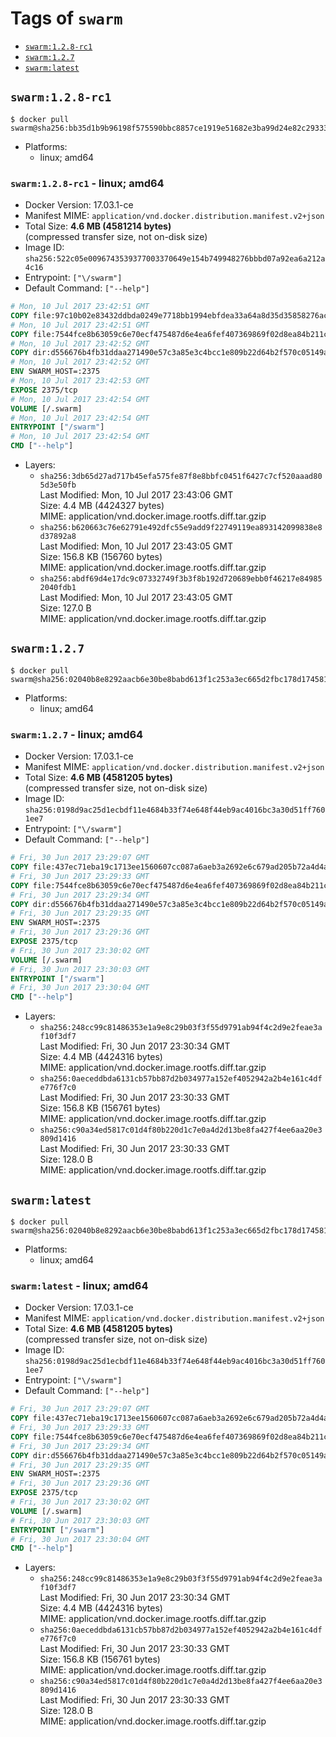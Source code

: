 <!-- THIS FILE IS GENERATED VIA './update-remote.sh' -->

# Tags of `swarm`

-	[`swarm:1.2.8-rc1`](#swarm128-rc1)
-	[`swarm:1.2.7`](#swarm127)
-	[`swarm:latest`](#swarmlatest)

## `swarm:1.2.8-rc1`

```console
$ docker pull swarm@sha256:bb35d1b9b96198f575590bbc8857ce1919e51682e3ba99d24e82c293338d86c8
```

-	Platforms:
	-	linux; amd64

### `swarm:1.2.8-rc1` - linux; amd64

-	Docker Version: 17.03.1-ce
-	Manifest MIME: `application/vnd.docker.distribution.manifest.v2+json`
-	Total Size: **4.6 MB (4581214 bytes)**  
	(compressed transfer size, not on-disk size)
-	Image ID: `sha256:522c05e0096743539377003370649e154b749948276bbbd07a92ea6a212a4c16`
-	Entrypoint: `["\/swarm"]`
-	Default Command: `["--help"]`

```dockerfile
# Mon, 10 Jul 2017 23:42:51 GMT
COPY file:97c10b02e83432ddbda0249e7718bb1994ebfdea33a64a8d35d35858276ac447 in /swarm 
# Mon, 10 Jul 2017 23:42:51 GMT
COPY file:7544fce8b63059c6e70ecf475487d6e4ea6fef407369869f02d8ea84b211c4de in /etc/ssl/certs/ca-certificates.crt 
# Mon, 10 Jul 2017 23:42:52 GMT
COPY dir:d556676b4fb31ddaa271490e57c3a85e3c4bcc1e809b22d64b2f570c05149a22 in /tmp 
# Mon, 10 Jul 2017 23:42:52 GMT
ENV SWARM_HOST=:2375
# Mon, 10 Jul 2017 23:42:53 GMT
EXPOSE 2375/tcp
# Mon, 10 Jul 2017 23:42:54 GMT
VOLUME [/.swarm]
# Mon, 10 Jul 2017 23:42:54 GMT
ENTRYPOINT ["/swarm"]
# Mon, 10 Jul 2017 23:42:54 GMT
CMD ["--help"]
```

-	Layers:
	-	`sha256:3db65d27ad717b45efa575fe87f8e8bbfc0451f6427c7cf520aaad805d3e50fb`  
		Last Modified: Mon, 10 Jul 2017 23:43:06 GMT  
		Size: 4.4 MB (4424327 bytes)  
		MIME: application/vnd.docker.image.rootfs.diff.tar.gzip
	-	`sha256:b620663c76e62791e492dfc55e9add9f22749119ea893142099838e8d37892a8`  
		Last Modified: Mon, 10 Jul 2017 23:43:05 GMT  
		Size: 156.8 KB (156760 bytes)  
		MIME: application/vnd.docker.image.rootfs.diff.tar.gzip
	-	`sha256:abdf69d4e17dc9c07332749f3b3f8b192d720689ebb0f46217e849852040fdb1`  
		Last Modified: Mon, 10 Jul 2017 23:43:05 GMT  
		Size: 127.0 B  
		MIME: application/vnd.docker.image.rootfs.diff.tar.gzip

## `swarm:1.2.7`

```console
$ docker pull swarm@sha256:02040b8e8292aacb6e30be8babd613f1c253a3ec665d2fbc178d1745810fdd29
```

-	Platforms:
	-	linux; amd64

### `swarm:1.2.7` - linux; amd64

-	Docker Version: 17.03.1-ce
-	Manifest MIME: `application/vnd.docker.distribution.manifest.v2+json`
-	Total Size: **4.6 MB (4581205 bytes)**  
	(compressed transfer size, not on-disk size)
-	Image ID: `sha256:0198d9ac25d1ecbdf11e4684b33f74e648f44eb9ac4016bc3a30d51ff7601ee7`
-	Entrypoint: `["\/swarm"]`
-	Default Command: `["--help"]`

```dockerfile
# Fri, 30 Jun 2017 23:29:07 GMT
COPY file:437ec71eba19c1713ee1560607cc087a6aeb3a2692e6c679ad205b72a4d4a0d8 in /swarm 
# Fri, 30 Jun 2017 23:29:33 GMT
COPY file:7544fce8b63059c6e70ecf475487d6e4ea6fef407369869f02d8ea84b211c4de in /etc/ssl/certs/ca-certificates.crt 
# Fri, 30 Jun 2017 23:29:34 GMT
COPY dir:d556676b4fb31ddaa271490e57c3a85e3c4bcc1e809b22d64b2f570c05149a22 in /tmp 
# Fri, 30 Jun 2017 23:29:35 GMT
ENV SWARM_HOST=:2375
# Fri, 30 Jun 2017 23:29:36 GMT
EXPOSE 2375/tcp
# Fri, 30 Jun 2017 23:30:02 GMT
VOLUME [/.swarm]
# Fri, 30 Jun 2017 23:30:03 GMT
ENTRYPOINT ["/swarm"]
# Fri, 30 Jun 2017 23:30:04 GMT
CMD ["--help"]
```

-	Layers:
	-	`sha256:248cc99c81486353e1a9e8c29b03f3f55d9791ab94f4c2d9e2feae3af10f3df7`  
		Last Modified: Fri, 30 Jun 2017 23:30:34 GMT  
		Size: 4.4 MB (4424316 bytes)  
		MIME: application/vnd.docker.image.rootfs.diff.tar.gzip
	-	`sha256:0aeceddbda6131cb57bb87d2b034977a152ef4052942a2b4e161c4dfe776f7c0`  
		Last Modified: Fri, 30 Jun 2017 23:30:33 GMT  
		Size: 156.8 KB (156761 bytes)  
		MIME: application/vnd.docker.image.rootfs.diff.tar.gzip
	-	`sha256:c90a34ed5817c01d4f80b220d1c7e0a4d2d13be8fa427f4ee6aa20e3809d1416`  
		Last Modified: Fri, 30 Jun 2017 23:30:33 GMT  
		Size: 128.0 B  
		MIME: application/vnd.docker.image.rootfs.diff.tar.gzip

## `swarm:latest`

```console
$ docker pull swarm@sha256:02040b8e8292aacb6e30be8babd613f1c253a3ec665d2fbc178d1745810fdd29
```

-	Platforms:
	-	linux; amd64

### `swarm:latest` - linux; amd64

-	Docker Version: 17.03.1-ce
-	Manifest MIME: `application/vnd.docker.distribution.manifest.v2+json`
-	Total Size: **4.6 MB (4581205 bytes)**  
	(compressed transfer size, not on-disk size)
-	Image ID: `sha256:0198d9ac25d1ecbdf11e4684b33f74e648f44eb9ac4016bc3a30d51ff7601ee7`
-	Entrypoint: `["\/swarm"]`
-	Default Command: `["--help"]`

```dockerfile
# Fri, 30 Jun 2017 23:29:07 GMT
COPY file:437ec71eba19c1713ee1560607cc087a6aeb3a2692e6c679ad205b72a4d4a0d8 in /swarm 
# Fri, 30 Jun 2017 23:29:33 GMT
COPY file:7544fce8b63059c6e70ecf475487d6e4ea6fef407369869f02d8ea84b211c4de in /etc/ssl/certs/ca-certificates.crt 
# Fri, 30 Jun 2017 23:29:34 GMT
COPY dir:d556676b4fb31ddaa271490e57c3a85e3c4bcc1e809b22d64b2f570c05149a22 in /tmp 
# Fri, 30 Jun 2017 23:29:35 GMT
ENV SWARM_HOST=:2375
# Fri, 30 Jun 2017 23:29:36 GMT
EXPOSE 2375/tcp
# Fri, 30 Jun 2017 23:30:02 GMT
VOLUME [/.swarm]
# Fri, 30 Jun 2017 23:30:03 GMT
ENTRYPOINT ["/swarm"]
# Fri, 30 Jun 2017 23:30:04 GMT
CMD ["--help"]
```

-	Layers:
	-	`sha256:248cc99c81486353e1a9e8c29b03f3f55d9791ab94f4c2d9e2feae3af10f3df7`  
		Last Modified: Fri, 30 Jun 2017 23:30:34 GMT  
		Size: 4.4 MB (4424316 bytes)  
		MIME: application/vnd.docker.image.rootfs.diff.tar.gzip
	-	`sha256:0aeceddbda6131cb57bb87d2b034977a152ef4052942a2b4e161c4dfe776f7c0`  
		Last Modified: Fri, 30 Jun 2017 23:30:33 GMT  
		Size: 156.8 KB (156761 bytes)  
		MIME: application/vnd.docker.image.rootfs.diff.tar.gzip
	-	`sha256:c90a34ed5817c01d4f80b220d1c7e0a4d2d13be8fa427f4ee6aa20e3809d1416`  
		Last Modified: Fri, 30 Jun 2017 23:30:33 GMT  
		Size: 128.0 B  
		MIME: application/vnd.docker.image.rootfs.diff.tar.gzip
